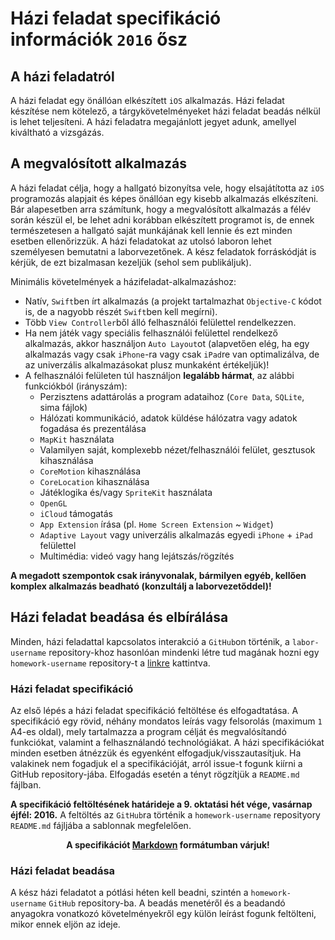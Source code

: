 # Házi feladat specifikáció információk `2016` ősz 

## A házi feladatról
A házi feladat egy önállóan elkészített `iOS` alkalmazás. Házi feladat készítése nem kötelező, a tárgykövetelményeket házi feladat beadás nélkül is lehet teljesíteni. A házi feladatra megajánlott jegyet adunk, amellyel kiváltható a vizsgázás.

## A megvalósított alkalmazás
A házi feladat célja, hogy a hallgató bizonyítsa vele, hogy elsajátította az `iOS` programozás alapjait és képes önállóan egy kisebb alkalmazás elkészíteni. Bár alapesetben arra számítunk, hogy a megvalósított alkalmazás a félév során készül el, be lehet adni korábban elkészített programot is, de ennek természetesen a hallgató saját munkájának kell lennie és ezt minden esetben ellenőrizzük. A házi feladatokat az utolsó laboron lehet személyesen bemutatni a laborvezetőnek. A kész feladatok forráskódját is kérjük, de ezt bizalmasan kezeljük (sehol sem publikáljuk).

Minimális követelmények a házifeladat-alkalmazáshoz:

* Natív, `Swift`ben írt alkalmazás (a projekt tartalmazhat `Objective-C` kódot is, de a nagyobb részét `Swift`ben kell megírni).
* Több `View Controller`ből álló felhasználói felülettel rendelkezzen.
* Ha nem játék vagy speciális felhasználói felülettel rendelkező alkalmazás, akkor használjon `Auto Layout`ot (alapvetően elég, ha egy alkalmazás vagy csak `iPhone`-ra vagy csak `iPad`re van optimalizálva, de az univerzális alkalmazásokat plusz munkaként értékeljük)!
* A felhasználói felületen túl használjon **legalább hármat**, az alábbi funkciókból (irányszám):
    * Perzisztens adattárolás a program adataihoz (`Core Data`, `SQLite`, sima fájlok)
    * Hálózati kommunikáció, adatok küldése hálózatra vagy adatok fogadása és prezentálása
    * `MapKit` használata
    * Valamilyen saját, komplexebb nézet/felhasználói felület, gesztusok kihasználása
    * `CoreMotion` kihasználása
    * `CoreLocation` kihasználása
    * Játéklogika és/vagy `SpriteKit` használata
    * `OpenGL`
    * `iCloud` támogatás
    * `App Extension` írása (pl. `Home Screen Extension` ~ `Widget`)
    * `Adaptive Layout` vagy univerzális alkalmazás egyedi `iPhone` + `iPad` felülettel
    * Multimédia: videó vagy hang lejátszás/rögzítés

**A megadott szempontok csak irányvonalak, bármilyen egyéb, kellően komplex alkalmazás beadható (konzultálj a laborvezetőddel)!**

## Házi feladat beadása és elbírálása

Minden, házi feladattal kapcsolatos interakció a `GitHub`on történik, a `labor-username` repository-khoz hasonlóan mindenki létre tud magának hozni egy `homework-username` repository-t a [linkre](https://classroom.github.com/assignment-invitations/b386351ae851af5420b9b1b87c2c6132) kattintva.

### Házi feladat specifikáció
Az első lépés a házi feladat specifikáció feltöltése és elfogadtatása. A specifikáció egy rövid, néhány mondatos leírás vagy felsorolás (maximum `1` A4-es oldal), mely tartalmazza a program célját és megvalósítandó funkciókat, valamint a felhasználandó technológiákat. A házi specifikációkat minden esetben átnézzük és egyenként elfogadjuk/visszautasítjuk. Ha valakinek nem fogadjuk el a specifikációját, arról issue-t fogunk kiírni a GitHub repository-jába. Elfogadás esetén a tényt rögzítjük a `README.md` fájlban.

**A specifikáció feltöltésének határideje a 9. oktatási hét vége, vasárnap éjfél: 2016.** A feltöltés az `GitHub`ra történik a `homework-username` reposityory `README.md` fájljába a sablonnak megfelelően.

<p align="center">
<b>A specifikációt <a href="https://github.com/adam-p/markdown-here/wiki/Markdown-Cheatsheet">Markdown</a> formátumban várjuk!</b>
</p>

### Házi feladat beadása
A kész házi feladatot a pótlási héten kell beadni, szintén a `homework-username` `GitHub` repository-ba. A beadás menetéről és a beadandó anyagokra vonatkozó követelményekről egy külön leírást fogunk feltölteni, mikor ennek eljön az ideje.
